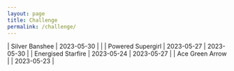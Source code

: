 ```yaml
---
layout: page
title: Challenge
permalink: /challenge/
---
```


| Silver Banshee | 2023-05-30 | |
| Powered Supergirl | 2023-05-27 | 2023-05-30 |
| Energised Starfire | 2023-05-24 | 2023-05-27 |
| Ace Green Arrow | | 2023-05-23 |
